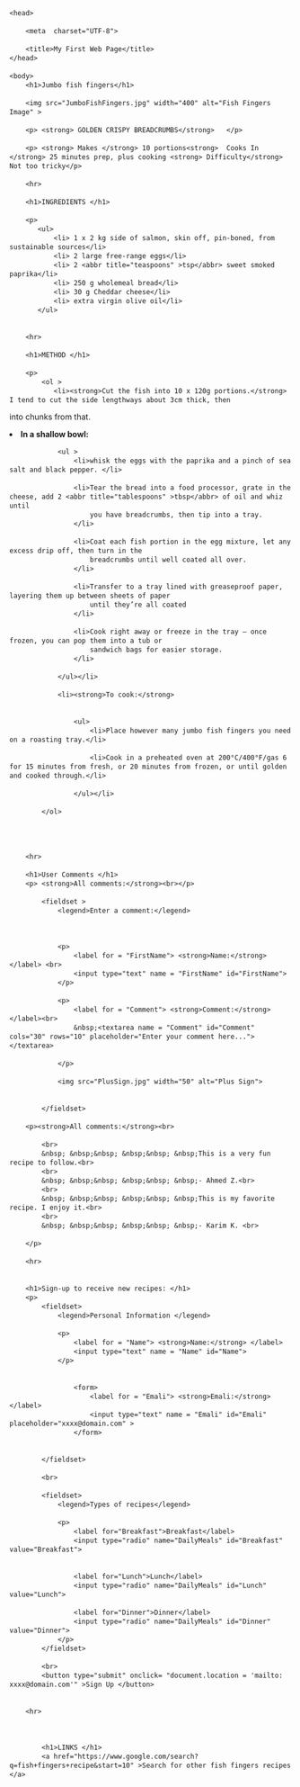 



    <head>

        <meta  charset="UTF-8">
  
        <title>My First Web Page</title>
    </head>

    <body> 
        <h1>Jumbo fish fingers</h1>

        <img src="JumboFishFingers.jpg" width="400" alt="Fish Fingers Image" >

        <p> <strong> GOLDEN CRISPY BREADCRUMBS</strong>   </p>

        <p> <strong> Makes </strong> 10 portions<strong>  Cooks In </strong> 25 minutes prep, plus cooking <strong> Difficulty</strong> Not too tricky</p>
            
        <hr>

        <h1>INGREDIENTS </h1>

        <p>
           <ul>
               <li> 1 x 2 kg side of salmon, skin off, pin-boned, from sustainable sources</li>
               <li> 2 large free-range eggs</li>
               <li> 2 <abbr title="teaspoons" >tsp</abbr> sweet smoked paprika</li>
               <li> 250 g wholemeal bread</li>
               <li> 30 g Cheddar cheese</li>
               <li> extra virgin olive oil</li>
           </ul>
        

        <hr>

        <h1>METHOD </h1>
       
        <p>
            <ol >
               <li><strong>Cut the fish into 10 x 120g portions.</strong> I tend to cut the side lengthways about 3cm thick, then
into chunks from that. 
                </li>
                <li><strong>In a shallow bowl:</strong> 
                
                <ul >
                    <li>whisk the eggs with the paprika and a pinch of sea salt and black pepper. </li>

                    <li>Tear the bread into a food processor, grate in the cheese, add 2 <abbr title="tablespoons" >tbsp</abbr> of oil and whiz until
                        you have breadcrumbs, then tip into a tray.
                    </li>

                    <li>Coat each fish portion in the egg mixture, let any excess drip off, then turn in the
                        breadcrumbs until well coated all over.
                    </li>

                    <li>Transfer to a tray lined with greaseproof paper, layering them up between sheets of paper
                        until they’re all coated
                    </li>

                    <li>Cook right away or freeze in the tray – once frozen, you can pop them into a tub or
                        sandwich bags for easier storage.
                    </li>

                </ul></li>

                <li><strong>To cook:</strong> 
            
                
                    <ul>
                        <li>Place however many jumbo fish fingers you need on a roasting tray.</li>

                        <li>Cook in a preheated oven at 200°C/400°F/gas 6 for 15 minutes from fresh, or 20 minutes from frozen, or until golden and cooked through.</li>

                    </ul></li>
                
            </ol>

            
        
        
        <hr>

        <h1>User Comments </h1>
        <p> <strong>All comments:</strong><br></p>

            <fieldset >
                <legend>Enter a comment:</legend>


                
                <p>
                    <label for = "FirstName"> <strong>Name:</strong> </label> <br>
                    <input type="text" name = "FirstName" id="FirstName">
                </p>

                <p>
                    <label for = "Comment"> <strong>Comment:</strong> </label><br>
                    &nbsp;<textarea name = "Comment" id="Comment" cols="30" rows="10" placeholder="Enter your comment here..."></textarea>

                </p>

                <img src="PlusSign.jpg" width="50" alt="Plus Sign">


            </fieldset>    

        <p><strong>All comments:</strong><br>

            <br>
            &nbsp; &nbsp;&nbsp; &nbsp;&nbsp; &nbsp;This is a very fun recipe to follow.<br>
            <br>
            &nbsp; &nbsp;&nbsp; &nbsp;&nbsp; &nbsp;- Ahmed Z.<br>
            <br>
            &nbsp; &nbsp;&nbsp; &nbsp;&nbsp; &nbsp;This is my favorite recipe. I enjoy it.<br>
            <br>
            &nbsp; &nbsp;&nbsp; &nbsp;&nbsp; &nbsp;- Karim K. <br>

        </p>
        
        <hr>
        

        <h1>Sign-up to receive new recipes: </h1>
        <p>
            <fieldset>
                <legend>Personal Information </legend>

                <p>
                    <label for = "Name"> <strong>Name:</strong> </label>
                    <input type="text" name = "Name" id="Name">
                </p>

                
                    <form>
                        <label for = "Emali"> <strong>Emali:</strong> </label>
                        <input type="text" name = "Emali" id="Emali" placeholder="xxxx@domain.com" > 
                    </form>                
                

            </fieldset>

            <br>

            <fieldset>
                <legend>Types of recipes</legend>

                <p>
                    <label for="Breakfast">Breakfast</label>
                    <input type="radio" name="DailyMeals" id="Breakfast" value="Breakfast">

                
                    <label for="Lunch">Lunch</label>
                    <input type="radio" name="DailyMeals" id="Lunch" value="Lunch">
                
                    <label for="Dinner">Dinner</label>
                    <input type="radio" name="DailyMeals" id="Dinner" value="Dinner">
                </p>
            </fieldset>
         
            <br>
            <button type="submit" onclick= "document.location = 'mailto: xxxx@domain.com'" >Sign Up </button>
        

        <hr>


        
            <h1>LINKS </h1> 
            <a href="https://www.google.com/search?q=fish+fingers+recipe&start=10" >Search for other fish fingers recipes </a>


